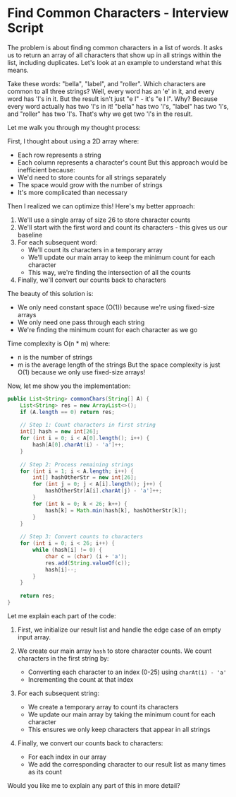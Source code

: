 # Find Common Characters - Interview Script

The problem is about finding common characters in a list of words. It asks us to return an array of all characters that show up in all strings within the list, including duplicates. Let's look at an example to understand what this means.

Take these words: "bella", "label", and "roller". Which characters are common to all three strings? Well, every word has an 'e' in it, and every word has 'l's in it. But the result isn't just "e l" - it's "e l l". Why? Because every word actually has two 'l's in it! "bella" has two 'l's, "label" has two 'l's, and "roller" has two 'l's. That's why we get two 'l's in the result.

Let me walk you through my thought process:

First, I thought about using a 2D array where:
- Each row represents a string
- Each column represents a character's count
But this approach would be inefficient because:
- We'd need to store counts for all strings separately
- The space would grow with the number of strings
- It's more complicated than necessary

Then I realized we can optimize this! Here's my better approach:

1. We'll use a single array of size 26 to store character counts
2. We'll start with the first word and count its characters - this gives us our baseline
3. For each subsequent word:
   - We'll count its characters in a temporary array
   - We'll update our main array to keep the minimum count for each character
   - This way, we're finding the intersection of all the counts
4. Finally, we'll convert our counts back to characters

The beauty of this solution is:
- We only need constant space (O(1)) because we're using fixed-size arrays
- We only need one pass through each string
- We're finding the minimum count for each character as we go

Time complexity is O(n * m) where:
- n is the number of strings
- m is the average length of the strings
But the space complexity is just O(1) because we only use fixed-size arrays!

Now, let me show you the implementation:

```java
public List<String> commonChars(String[] A) {
    List<String> res = new ArrayList<>();
    if (A.length == 0) return res;
    
    // Step 1: Count characters in first string
    int[] hash = new int[26];
    for (int i = 0; i < A[0].length(); i++) {
        hash[A[0].charAt(i) - 'a']++;
    }
    
    // Step 2: Process remaining strings
    for (int i = 1; i < A.length; i++) {
        int[] hashOtherStr = new int[26];
        for (int j = 0; j < A[i].length(); j++) {
            hashOtherStr[A[i].charAt(j) - 'a']++;
        }
        for (int k = 0; k < 26; k++) {
            hash[k] = Math.min(hash[k], hashOtherStr[k]);
        }
    }
    
    // Step 3: Convert counts to characters
    for (int i = 0; i < 26; i++) {
        while (hash[i] != 0) {
            char c = (char) (i + 'a');
            res.add(String.valueOf(c));
            hash[i]--;
        }
    }
    
    return res;
}
```

Let me explain each part of the code:

1. First, we initialize our result list and handle the edge case of an empty input array.

2. We create our main array `hash` to store character counts. We count characters in the first string by:
   - Converting each character to an index (0-25) using `charAt(i) - 'a'`
   - Incrementing the count at that index

3. For each subsequent string:
   - We create a temporary array to count its characters
   - We update our main array by taking the minimum count for each character
   - This ensures we only keep characters that appear in all strings

4. Finally, we convert our counts back to characters:
   - For each index in our array
   - We add the corresponding character to our result list as many times as its count

Would you like me to explain any part of this in more detail?
